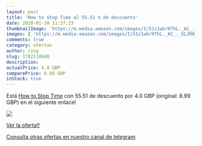 ```yaml
---
layout: post
title: 'How to Stop Time al 55.51 % de descuento'
date: 2020-01-30 11:37:23
thumbnailImage: 'https://m.media-amazon.com/images/I/51z1wGrKThL._AC_._SL200_.jpg'
images: [ 'https://m.media-amazon.com/images/I/51z1wGrKThL._AC_._SL200_.jpg' ]
comments: true
category: ofertas
author: ring
slug: 1782118640
description:
actualPrice: 4.0 GBP
comparePrice: 8.99 GBP
inStock: true
---
```


Está [How to Stop Time](https://www.amazon.com/dp/1782118640/?tag=redken08-20) con 55.51 de descuento por 4.0 GBP (original: 8.99 GBP) en el siguiente enlace!

[![](https://m.media-amazon.com/images/I/51z1wGrKThL._AC_._SL200_.jpg)](https://www.amazon.com/dp/1782118640/?tag=redken08-20)

[Ver la oferta!!](https://www.amazon.com/dp/1782118640/?tag=redken08-20)

[Consulta otras ofertas en nuestro canal de telegram](https://t.me/s/ofertas25)
